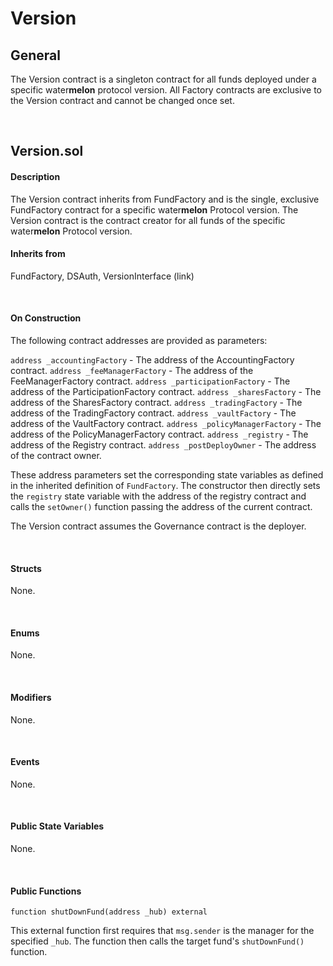# Version

## General

The Version contract is a singleton contract for all funds deployed under a specific water<b>melon</b> protocol version. All Factory contracts are exclusive to the Version contract and cannot be changed once set.

&nbsp;

## Version.sol

#### Description

The Version contract inherits from FundFactory and is the single, exclusive FundFactory contract for a specific water<b>melon</b> Protocol version. The Version contract is the contract creator for all funds of the specific water<b>melon</b> Protocol version.

#### Inherits from

FundFactory, DSAuth, VersionInterface (link)

&nbsp;

#### On Construction

The following contract addresses are provided as parameters:

`address _accountingFactory` - The address of the AccountingFactory contract.
`address _feeManagerFactory` - The address of the FeeManagerFactory contract.
`address _participationFactory` - The address of the ParticipationFactory contract.
`address _sharesFactory` - The address of the SharesFactory contract.
`address _tradingFactory` - The address of the TradingFactory contract.
`address _vaultFactory` - The address of the VaultFactory contract.
`address _policyManagerFactory` - The address of the PolicyManagerFactory contract.
`address _registry` - The address of the Registry contract.
`address _postDeployOwner` - The address of the contract owner.

These address parameters set the corresponding state variables as defined in the inherited definition of  `FundFactory`. The constructor then directly sets the `registry` state variable with the address of the registry contract and calls the `setOwner()` function passing the address of the current contract.

The Version contract assumes the Governance contract is the deployer.

&nbsp;

#### Structs

None.

&nbsp;

#### Enums

None.

&nbsp;

#### Modifiers

None.

&nbsp;


#### Events

None.

&nbsp;

#### Public State Variables

None.

&nbsp;

#### Public Functions

`function shutDownFund(address _hub) external`

This external function first requires that `msg.sender` is the manager for the specified `_hub`. The function then calls the target fund's `shutDownFund()` function.
&nbsp;
